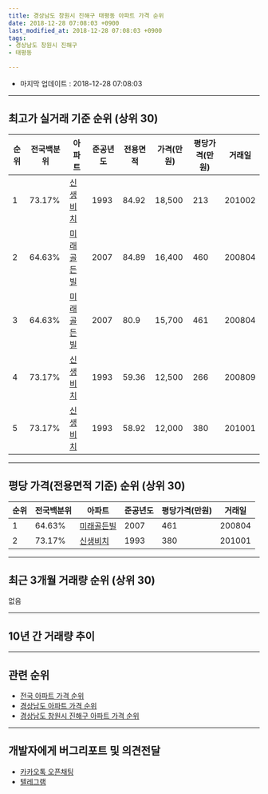 ```yaml
---
title: 경상남도 창원시 진해구 태평동 아파트 가격 순위
date: 2018-12-28 07:08:03 +0900
last_modified_at: 2018-12-28 07:08:03 +0900
tags:
- 경상남도 창원시 진해구
- 태평동

---
```


* 마지막 업데이트 : 2018-12-28 07:08:03

---

## 최고가 실거래 기준 순위 (상위 30)


|순위|전국백분위|아파트|준공년도|전용면적|가격(만원)|평당가격(만원)|거래일|
|---|---|---|---|---|---|---|---|
|1|73.17%|[신생비치](https://search.naver.com/search.naver?query=%EA%B2%BD%EC%83%81%EB%82%A8%EB%8F%84+%EC%B0%BD%EC%9B%90%EC%8B%9C+%EC%A7%84%ED%95%B4%EA%B5%AC+%ED%83%9C%ED%8F%89%EB%8F%99+%EC%8B%A0%EC%83%9D%EB%B9%84%EC%B9%98)|1993|84.92|18,500|213|201002|
|2|64.63%|[미래골든빌](https://search.naver.com/search.naver?query=%EA%B2%BD%EC%83%81%EB%82%A8%EB%8F%84+%EC%B0%BD%EC%9B%90%EC%8B%9C+%EC%A7%84%ED%95%B4%EA%B5%AC+%ED%83%9C%ED%8F%89%EB%8F%99+%EB%AF%B8%EB%9E%98%EA%B3%A8%EB%93%A0%EB%B9%8C)|2007|84.89|16,400|460|200804|
|3|64.63%|[미래골든빌](https://search.naver.com/search.naver?query=%EA%B2%BD%EC%83%81%EB%82%A8%EB%8F%84+%EC%B0%BD%EC%9B%90%EC%8B%9C+%EC%A7%84%ED%95%B4%EA%B5%AC+%ED%83%9C%ED%8F%89%EB%8F%99+%EB%AF%B8%EB%9E%98%EA%B3%A8%EB%93%A0%EB%B9%8C)|2007|80.9|15,700|461|200804|
|4|73.17%|[신생비치](https://search.naver.com/search.naver?query=%EA%B2%BD%EC%83%81%EB%82%A8%EB%8F%84+%EC%B0%BD%EC%9B%90%EC%8B%9C+%EC%A7%84%ED%95%B4%EA%B5%AC+%ED%83%9C%ED%8F%89%EB%8F%99+%EC%8B%A0%EC%83%9D%EB%B9%84%EC%B9%98)|1993|59.36|12,500|266|200809|
|5|73.17%|[신생비치](https://search.naver.com/search.naver?query=%EA%B2%BD%EC%83%81%EB%82%A8%EB%8F%84+%EC%B0%BD%EC%9B%90%EC%8B%9C+%EC%A7%84%ED%95%B4%EA%B5%AC+%ED%83%9C%ED%8F%89%EB%8F%99+%EC%8B%A0%EC%83%9D%EB%B9%84%EC%B9%98)|1993|58.92|12,000|380|201001|


---

## 평당 가격(전용면적 기준) 순위 (상위 30)


|순위|전국백분위|아파트|준공년도|평당가격(만원)|거래일|
|---|---|---|---|---|---|
|1|64.63%|[미래골든빌](https://search.naver.com/search.naver?query=%EA%B2%BD%EC%83%81%EB%82%A8%EB%8F%84+%EC%B0%BD%EC%9B%90%EC%8B%9C+%EC%A7%84%ED%95%B4%EA%B5%AC+%ED%83%9C%ED%8F%89%EB%8F%99+%EB%AF%B8%EB%9E%98%EA%B3%A8%EB%93%A0%EB%B9%8C)|2007|461|200804|
|2|73.17%|[신생비치](https://search.naver.com/search.naver?query=%EA%B2%BD%EC%83%81%EB%82%A8%EB%8F%84+%EC%B0%BD%EC%9B%90%EC%8B%9C+%EC%A7%84%ED%95%B4%EA%B5%AC+%ED%83%9C%ED%8F%89%EB%8F%99+%EC%8B%A0%EC%83%9D%EB%B9%84%EC%B9%98)|1993|380|201001|


---

## 최근 3개월 거래량 순위 (상위 30)

없음

---

## 10년 간 거래량 추이


<div style="width:100%;">
    <canvas id="deal_progress" height="250"></canvas>
</div>

<script>
new Chart(document.getElementById("deal_progress"), {
    type: 'line',
    data: {
        labels: ['200812','200901','200902','200903','200904','200905','200906','200907','200908','200909','200910','200911','200912','201001','201002','201003','201004','201005','201006','201007','201008','201009','201010','201011','201012','201101','201102','201103','201104','201105','201106','201107','201108','201109','201110','201111','201112','201201','201202','201203','201204','201205','201206','201207','201208','201209','201210','201211','201212','201301','201302','201303','201304','201305','201306','201307','201308','201309','201310','201311','201312','201401','201402','201403','201404','201405','201406','201407','201408','201409','201410','201411','201412','201501','201502','201503','201504','201505','201506','201507','201508','201509','201510','201511','201512','201601','201602','201603','201604','201605','201606','201607','201608','201609','201610','201611','201612','201701','201702','201703','201704','201705','201706','201707','201708','201709','201710','201711','201712','201801','201802','201803','201804','201805','201806','201807','201808','201809','201810','201811','201812'],
        datasets: [{
            label: '실거래 수',
            pointRadius: 1,
            data: [0, 0, 1, 0, 0, 0, 0, 0, 0, 1, 0, 1, 0, 2, 2, 0, 0, 0, 1, 0, 1, 0, 4, 0, 1, 4, 6, 16, 5, 3, 2, 0, 2, 0, 0, 0, 0, 3, 5, 1, 0, 3, 1, 0, 1, 0, 2, 1, 1, 1, 1, 0, 1, 1, 1, 1, 0, 1, 2, 0, 1, 0, 3, 1, 0, 1, 2, 1, 0, 0, 2, 1, 1, 1, 0, 0, 0, 1, 0, 0, 0, 2, 1, 1, 0, 0, 0, 0, 1, 0, 1, 0, 0, 0, 0, 0, 2, 0, 0, 1, 0, 0, 0, 1, 0, 1, 0, 0, 0, 0, 0, 0, 0, 0, 0, 0, 0, 0, 0, 0, 0],
            borderColor: "rgba(255, 201, 14, 1)",
            backgroundColor: "rgba(255, 201, 14, 0.5)",
            fill: true,
        }]
    },
    options: {
        responsive: true,
        title: {
            display: true,
            text: '10년간 거래량 추이'
        },
        tooltips: {
            mode: 'index',
            intersect: false,
        },
        hover: {
            mode: 'nearest',
            intersect: true
        },
        scales: {
            xAxes: [{
                display: true,
                scaleLabel: {
                    display: true,
                    labelString: '년/월'
                }
            }],
            yAxes: [{
                display: true,
                ticks: {
                    suggestedMin: 0,
                },
                scaleLabel: {
                    display: true,
                    labelString: '실거래 수'
                }
            }]
        }
    }
});

</script>


---

## 관련 순위

- [전국 아파트 가격 순위](https://inasie.github.io/apt-ranking/전국)
- [경상남도 아파트 가격 순위](https://inasie.github.io/apt-ranking/경상남도)
- [경상남도 창원시 진해구 아파트 가격 순위](https://inasie.github.io/apt-ranking/경상남도-창원시-진해구)


---

## 개발자에게 버그리포트 및 의견전달

- [카카오톡 오픈채팅](https://open.kakao.com/o/gLJUAP4)
- [텔레그램](https://t.me/inasie)

